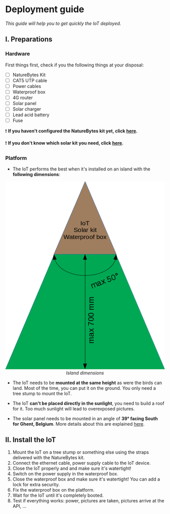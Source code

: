 # Deployment guide
*This guide will help you to get quickly the IoT deployed.*

## I. Preparations
### Hardware
First things first, check if you the following things at your disposal:
- [ ] NatureBytes Kit
- [ ] CAT5 UTP cable
- [ ] Power cables
- [ ] Waterproof box
- [ ] 4G router
- [ ] Solar panel
- [ ] Solar charger
- [ ] Lead acid battery
- [ ] Fuse

:exclamation: **If you haven't configured the NatureBytes kit yet, click [here](https://www.github.com/oSoc17/code9000/hardware/SETUP.md).**

:exclamation: **If you don't know which solar kit you need, click [here](https://www.github.com/oSoc17/code9000/hardware/SOLARKIT.md).**

### Platform
- The IoT performs the best when it's installed on an island with the **following dimensions**:
<p align="center">
  <img src="images/islandDimensions.png" alt="Dimensions">
  <br>
  <i>Island dimensions</i>
</p>

- The IoT needs to be **mounted at the same height** as were the birds can land. Most of the time, you can put it on the ground. You only need a tree stump to mount the IoT.

- The IoT **can't be placed directly in the sunlight**, you need to build a roof for it. Too much sunlight will lead to overexposed pictures.

- The solar panel needs to be mounted in an angle of **39° facing South for Ghent, Belgium**.
More details about this are explained [here](https://www.github.com/oSoc17/hardware/SOLARKIT.md).

## II. Install the IoT
1. Mount the IoT on a tree stump or something else using the straps delivered with the NatureBytes kit.
2. Connect the ethernet cable, power supply cable to the IoT device.
3. Close the IoT properly and and make sure it's watertight!
4. Switch on the power supply in the waterproof box.
5. Close the waterproof box and make sure it's watertight! You can add a lock for extra security.
6. Fix the waterproof box on the platform.
7. Wait for the IoT until it's completely booted.
8. Test if everything works: power, pictures are taken, pictures arrive at the API, ...
